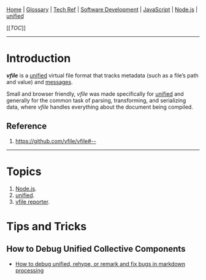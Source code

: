 [Home](/Slalom-LLC/Slalom-Consulting) | [Glossary](/Glossary) | [Tech Ref](/Tech-Ref) | [Software Development](/Tech-Ref/Software-Development) | [JavaScript](/Tech-Ref/Software-Development/JavaScript) | [Node.js](/Tech-Ref/Software-Development/JavaScript/Node.js) | [unified](/Tech-Ref/Software-Development/JavaScript/Node.js/unified)

[[_TOC_]]

---
# Introduction
***vfile*** is a [unified](/Tech-Ref/Software-Development/JavaScript/Node.js/unified) virtual file format that tracks metadata (such as a file’s path and value) and [messages](https://github.com/vfile/vfile#vfilemessages).

Small and browser friendly, _vfile_ was made specifically for [unified](/Tech-Ref/Software-Development/JavaScript/Node.js/unified) and generally for the common task of parsing, transforming, and serializing data, where _vfile_ handles everything about the document being compiled.

## Reference
1. https://github.com/vfile/vfile#--

---
# Topics
1. [Node.js](/Tech-Ref/Software-Development/JavaScript/Node.js).
1. [unified](/Tech-Ref/Software-Development/JavaScript/Node.js/unified).
1. [vfile reporter](/Tech-Ref/Software-Development/JavaScript/Node.js/unified/vfile%2Dreporter).

# Tips and Tricks

## How to Debug Unified Collective Components
- [How to debug unified, rehype, or remark and fix bugs in markdown processing](https://swizec.com/blog/how-to-debug-unified-rehype-or-remark-and-fix-bugs-in-markdown-processing-2/)